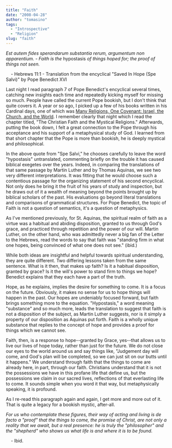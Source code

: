 ```yaml
---
title: "Faith"
date: "2008-04-28"
author: "tomasino"
tags:
  - "Introspective"
  - "Religion"
slug: "faith"
---
```


<span style="font-style: italic;">Est autem fides sperandarum substantia
rerum, argumentum non apparentium. - Faith is the</span> hypostasis
<span style="font-style: italic;">of things hoped for; the proof of
things not seen.</span>

    - Hebrews 11:1 - Translation from the encyclical "Saved In Hope
(Spe Salvi)" by Pope Benedict XVI

Last night I read paragraph 7 of Pope Benedict's encyclical several
times, catching new insights each time and repeatedly kicking myself for
missing so much. People have called the current Pope bookish, but I
don't think that quite covers it. A year or so ago, I picked up a few of
his books written in his Cardinal days, one of which was [Many
Religions, One Covenant: Israel, the Church, and the World][]. I
remember clearly that night which I read the chapter titled, "The
Christian Faith and the Mystical Religions." Afterwards, putting the
book down, I felt a great connection to the Pope through his acceptance
and his support of a metaphysical study of God. I learned from that
short chapter that the Pope is more than bookish, he is deeply mystical
and philosophical.

In the above quote from "Spe Salvi," he chooses carefully to leave the
word "hypostasis" untranslated, commenting briefly on the trouble it has
caused biblical exegetes over the years. Indeed, in comparing the
translations of that same passage by Martin Luther and by Thomas
Aquinas, we see two very different interpretations. It was fitting that
he would choose such a contentious passage for the organizing statement
of his second encyclical. Not only does he bring it the fruit of his
years of study and inspection, but he draws out of it a wealth of
meaning beyond the points brought up by biblical scholars of the past.
His evaluations go beyond literal translations and comparisons of
grammatical structures. For Pope Benedict, the topic of Faith is not a
question of semantics, it's a question of metaphysics.

As I've mentioned previously, for St. Aquinas, the spiritual realm of
faith as a virtue was a habitual and abiding disposition, granted to us
through God's grace, and practiced through repetition and the power of
our will. Martin Luther, on the other hand, who was admittedly never a
big fan of the Letter to the Hebrews, read the words to say that faith
was "standing firm in what one hopes, being convinced of what one does
not see." (ibid.)

While both ideas are insightful and helpful towards spiritual
understanding, they are quite different. Two differing lessons taken
from the same sentence. What is it then, that makes up faith? Is it a
habitual disposition, granted by grace? Is it the will's power to stand
firm to things we hope? Benedict explains that they each have a part of
the truth.

Hope, as he explains, implies the desire for something to come. It is a
focus on the future. Obviously, it makes no sense for us to hope things
will happen in the past. Our hopes are undeniably focused forward, but
faith brings something more to the equation. "Hypostasis," a word
meaning "substance" and so much more, leads the translation to suggest
that faith is not a disposition of the subject, as Martin Luther
suggests, nor is it simply a property of our disposition as Aquinas put
forth. Faith is a wholly unique substance that replies to the concept of
hope and provides a proof for things which we cannot see.

Faith, then, is a response to hope--granted by Grace, yes--that allows
us to live our lives of hope today, rather than just for the future. We
do not close our eyes to the world around us and say things like,
"Judgement day will come, and God's plan will be completed, so we can
just sit on our butts until it happens." We understand through faith
that the things to come are already here, in part, through our faith.
Christians understand that it is not the possessions we have in this
profane life that define us, but the possessions we claim in our sacred
lives, reflections of that everlasting life to come. It sounds simple
when you word it that way, but metaphysically speaking, it is profound.

As I re-read this paragraph again and again, I get more and more out of
it. That is quite a legacy for a bookish mystic, after-all.

<span style="font-style: italic;">For us who contemplate these figures,
their way of acting and living is de facto a "proof" that the things to
come, the promise of Christ, are not only a reality that we await, but a
real presence: he is truly the "philosopher" and the "shepherd" who
shows us what life is and where it is to be found.</span>

    - Ibid.

  [Many Religions, One Covenant: Israel, the Church, and the World]: //www.amazon.com/Many-Religions-One-Covenant-Israel/dp/0898707536/?tag=tomablog-20

